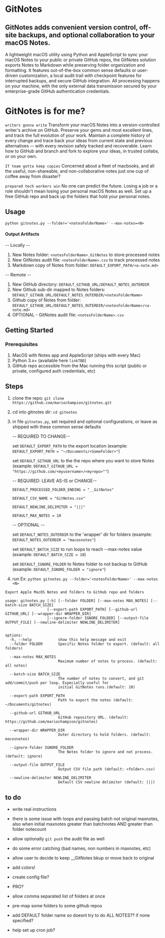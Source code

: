 # GitNotes
## GitNotes adds convenient version control, off-site backups, and optional collaboration to your macOS Notes.

A lightweight macOS utility using Python and AppleScript to sync your macOS Notes to your public or private GitHub repos, the GitNotes solution exports Notes to Markdown while preserving folder organization and formatting. It features out-of-the-box common sense defaults or user-driven customization, a local audit trail with checkpoint features for interrupted backups, and secure GitHub integration. All processing happens on your machine, with the only external data transmission secured by your enterprise-grade GitHub authentication credentials.


# GitNotes is for me?

`writers gonna write`
Transform your macOS Notes into a version-controlled writer's archive on GitHub.
Preserve your gems and most excellent lines, and track the full evolution of your work. Maintain a complete history of every change and trace back your ideas from current state and previous alternatives -- with every revision safely tracked and recoverable. Learn how to GitHub and branch and fork to explore your ideas, in trusted collabs, or on your own.


`IT team gotta keep copies`
Concerned about a fleet of macbooks, and all the useful, non-shareable, and non-collaborative notes just one cup of coffee away from disaster? 


`prepared tech workers win`
No one can predict the future. Losing a job or a role shouldn't mean losing your personal macOS Notes as well. Set up a free GitHub repo and back up the folders that hold your personal notes.


## Usage
`python gitnotes.py --folder='<notesFolderName>' --max-notes=<N>`


#### Output Artifacts
-- Locally --

1. New Notes folder: `<notesFolderName>_GitNotes` to store processed notes
2. New GitNotes audit file: `<notesFolderName>.csv` to track processed notes
3. Markdown copy of Notes from folder: `DEFAULT_EXPORT_PATH/<a-note.md>`

-- Remote --
1. New GitHub directory: `DEFAULT_GITHUB_URL/DEFAULT_NOTES_OUTERDIR`
2. New Github sub-dir mapped to Notes folders: `DEFAULT_GITHUB_URL/DEFAULT_NOTES_OUTERDIR/<notesFolderName>`
3. Github copy of Notes from folder: `DEFAULT_GITHUB_URL/DEFAULT_NOTES_OUTERDIR/<notesFolderName>/<a-note.md>`
4. OPTIONAL - GitNotes audit file: `<notesFolderName>.csv`




## Getting Started

### Prerequisites
1. MacOS with Notes app and AppleScript (ships with every Mac)
2. Python 3.x+ (available here `linkTBD`)
3. GitHub repo accessible from the Mac running this script (public or private, configured auth credentials, etc) 


## Steps
1. clone the repo: `git clone https://github.com/mariochampion/gitnotes.git`

2. cd into gitnotes dir: `cd gitnotes`

3. in file `gitnotes.py`, set required and optional configurations, or leave as shipped with these common sense defaults

	-- REQUIRED TO CHANGE--
	
	
	set `DEFAULT_EXPORT_PATH` to the export location (example: `DEFAULT_EXPORT_PATH = "~/Documents/<SomeFolder>"`)
	
	set `DEFAULT_GITHUB_URL` to the the repo where you want to store Notes (example: `DEFAULT_GITHUB_URL = "https://github.com/<myusername>/<myrepo>""`)
	

	-- REQUIRED: LEAVE AS-IS or CHANGE--

	`DEFAULT_PROCESSED_FOLDER_ENDING = "__GitNotes"`

	`DEFAULT_CSV_NAME = "GitNotes.csv"`

	`DEFAULT_NEWLINE_DELIMITER = "|||"`

	`DEFAULT_MAX_NOTES = 10`
	

    -- OPTIONAL --
    
    
	set `DEFAULT_NOTES_OUTERDIR` to the 'wrapper' dir for folders (example: `DEFAULT_NOTES_OUTERDIR = "macosnotes"`)
	
	set `DEFAULT_BATCH_SIZE` to run loops to reach --max-notes value (example: `DEFAULT_BATCH_SIZE = 10`)
	
	set `DEFAULT_IGNORE_FOLDER` to Notes folder to not backup to GitHub (example: `DEFAULT_IGNORE_FOLDER = "ignore"`)
	
	
	

4. run Ex: `python gitnotes.py --folder='<notesFolderName>' --max-notes <N> `

```
Export Apple MacOS Notes and folders to GitHub repo and folders

usage: gitnotes.py [-h] [--folder FOLDER] [--max-notes MAX_NOTES] [--batch-size BATCH_SIZE]
                   [--export-path EXPORT_PATH] [--github-url GITHUB_URL] [--wrapper-dir WRAPPER_DIR]
                   [--ignore-folder IGNORE_FOLDER] [--output-file OUTPUT_FILE] [--newline-delimiter NEWLINE_DELIMITER]


options:
  -h, --help            show this help message and exit
  --folder FOLDER       Specific Notes folder to export. (default: all folders)
  
  --max-notes MAX_NOTES
                        Maximum number of notes to process. (default: all notes)
  
  --batch-size BATCH_SIZE
                        The number of notes to convert, and git add/commit/push per loop. Especially useful for
                        initial GitNotes runs.(default: 10)
  
  --export-path EXPORT_PATH
                        Path to export the notes (default: ~/Documents/gitnotes)
  
  --github-url GITHUB_URL
                        GitHub repository URL. (default: https://github.com/mariochampion/gitnotes)
  
  --wrapper-dir WRAPPER_DIR
                        Outer directory to hold folders. (default: macosnotes)
  
  --ignore-folder IGNORE_FOLDER
                        The Notes folder to ignore and not process. (default: ignore)
  
  --output-file OUTPUT_FILE
                        Output CSV file path (default: <folder>.csv)
  
  --newline-delimiter NEWLINE_DELIMITER
                        Default CSV newline delimiter (default: |||)

```



## to do
* write real instructions

* there is some issue with loops and passing batch not original maxnotes, also when initial maxnotes 
greater than batchnotes AND greater than folder notecount

* allow optionally `git push` the audit file as well

* do some error catching (bad names, non numbers in maxnotes, etc)

* allow user to decide to keep <folder>__GitNotes bkup or move back to original

* add colors!

* create config file?

* PRO? 

* allow comma separated list of folders at once

* pre-map some folders to some github repos

* add DEFAULT folder name so doesnt try to do ALL NOTES?? if none specified?

* help set up cron job?






